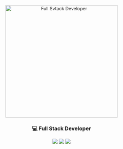 <p align="center">
  <img src="https://media.giphy.com/media/qgQUggAC3Pfv687qPC/giphy.gif" width="350" alt="Full Svtack Developer"/>
</p>

<h3 align="center">💻 Full Stack Developer</h3>

<p align="center">
  <img src="https://img.shields.io/badge/Frontend-HTML%20%7C%20CSS%20%7C%20JavaScript-blue" />
  <img src="https://img.shields.io/badge/Backend-Python%20%7C%20Django-green" />
  <img src="https://img.shields.io/badge/Database-SQL-orange" />
</p>
